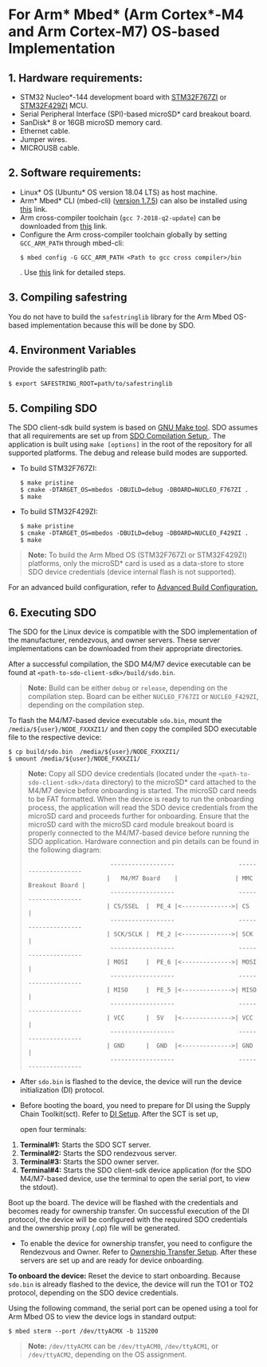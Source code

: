 # For Arm* Mbed* (Arm Cortex*-M4 and Arm Cortex-M7) OS-based Implementation

## 1. Hardware requirements:
- STM32 Nucleo*-144 development board with [STM32F767ZI](https://os.mbed.com/platforms/ST-Nucleo-F767ZI/) or [STM32F429ZI](https://os.mbed.com/platforms/ST-Nucleo-F429ZI/) MCU.
- Serial Peripheral Interface (SPI)-based microSD* card breakout board.
- SanDisk* 8 or 16GB microSD memory card.
- Ethernet cable.
- Jumper wires.
- MICROUSB cable.

## 2. Software requirements:
- Linux* OS (Ubuntu* OS version 18.04 LTS) as host machine.
- Arm* Mbed* CLI (mbed-cli) ([version 1.7.5](https://github.com/ARMmbed/mbed-cli/blob/1.7.5/README.md)) can also be installed using [this](https://pypi.org/project/mbed-cli/) link.
- Arm cross-compiler toolchain (`gcc 7-2018-q2-update`) can be downloaded from [this](https://launchpad.net/gcc-arm-embedded/+series) link.
- Configure the Arm cross-compiler toolchain globally by setting `GCC_ARM_PATH` through mbed-cli:
  ```shell
  $ mbed config -G GCC_ARM_PATH <Path to gcc cross compiler>/bin
  ```
  . Use  [this](https://os.mbed.com/docs/mbed-os/v5.7/tools/configuring-mbed-cli.html) link for detailed steps.

## 3. Compiling safestring

You do not have to build the `safestringlib` library for the Arm Mbed OS-based implementation because this will be done by SDO.

## 4. Environment Variables

Provide the safestringlib path:
```shell
$ export SAFESTRING_ROOT=path/to/safestringlib
```

## 5. Compiling  SDO
The  SDO client-sdk build system is based on <a href="https://www.gnu.org/software/make/">GNU Make tool</a>. SDO assumes that all requirements are set up from [  SDO Compilation Setup ](setup.md). The application is built using `make [options]` in the root of the repository for all supported platforms. The debug and release build modes are supported.

- To build STM32F767ZI:
   ```shell
   $ make pristine
   $ cmake -DTARGET_OS=mbedos -DBUILD=debug -DBOARD=NUCLEO_F767ZI .
   $ make
   ```

- To build STM32F429ZI:
   ```shell
   $ make pristine
   $ cmake -DTARGET_OS=mbedos -DBUILD=debug -DBOARD=NUCLEO_F429ZI .
   $ make
   ```

> **Note:** To build the Arm Mbed OS (STM32F767ZI or STM32F429ZI) platforms, only the microSD* card is used as a data-store to store  SDO device credentials (device internal flash is not supported).

For an advanced build configuration, refer to [Advanced Build Configuration.](build_conf.md)

## 6. Executing  SDO
The  SDO for the Linux device is compatible with the  SDO implementation of the manufacturer, rendezvous,
and owner servers. These server implementations can be downloaded from their appropriate 
directories.

After a successful compilation, the  SDO M4/M7 device executable can be found at
`<path-to-sdo-client-sdk>/build/sdo.bin`.

> **Note:** Build can be either `debug` or `release`, depending on the compilation step.
>           Board can be either `NUCLEO_F767ZI` or `NUCLEO_F429ZI`, depending on the compilation step.

To flash the M4/M7-based device executable `sdo.bin`, mount the `/media/${user}/NODE_FXXXZI1/` and then copy the compiled  SDO executable file to the respective device:

```shell
$ cp build/sdo.bin  /media/${user}/NODE_FXXXZI1/
$ umount /media/${user}/NODE_FXXXZI1/
```


> **Note:** Copy all  SDO device credentials (located under the `<path-to-sdo-client-sdk>/data` directory) 
> to the microSD* card attached to the M4/M7 device before onboarding is started.
> The microSD card needs to be FAT formatted. When the device is ready to run the onboarding process,
> the application will read the  SDO device credentials from the microSD card and proceeds further for onboarding.
> Ensure that the microSD card with the microSD card module breakout board is properly connected to the M4/M7-based device before running
> the  SDO application. Hardware connection and pin details can be found in the following diagram:
>
>                            ------------------                  --------------------
>                           |   M4/M7 Board    |                | MMC Breakout Board |
>                            ------------------                  --------------------
>                           | CS/SSEL  |  PE_4 |<-------------->| CS                 |
>                            ------------------                  --------------------
>                           | SCK/SCLK |  PE_2 |<-------------->| SCK                |
>                            ------------------                  --------------------
>                           | MOSI     |  PE_6 |<-------------->| MOSI               |
>                            ------------------                  --------------------
>                           | MISO     |  PE_5 |<-------------->| MISO               |
>                            ------------------                  --------------------
>                           | VCC      |  5V   |<-------------->| VCC                |
>                            ------------------                  --------------------
>                           | GND      |  GND  |<-------------->| GND                |
>                            ------------------                  --------------------

* After `sdo.bin` is flashed to the device, the device will run the device initialization (DI) protocol.
- Before booting the board, you need to prepare for DI using the Supply Chain Toolkit(sct).
  Refer to [ DI Setup](DI_setup.md). After the SCT is set up,
  
  open four terminals:
1. **Terminal#1:** Starts the  SDO SCT server.
2. **Terminal#2:** Starts the  SDO rendezvous server.
3. **Terminal#3:** Starts the  SDO owner server.
4. **Terminal#4:** Starts the  SDO client-sdk device application (for the  SDO M4/M7-based device, use the terminal to open the serial port, to view the stdout).

  
  Boot up the board. The device will be flashed with the credentials and becomes ready for
  ownership transfer.
On successful execution of the DI protocol, the device will be configured with the required  SDO credentials and the ownership proxy (.op) file will be generated.

- To enable the device for ownership transfer, you need to configure the Rendezvous and Owner.
  Refer to [Ownership Transfer Setup](ownership_transfer.md). After these
  servers are set up and are ready for device onboarding.

**To onboard the device:**
Reset the device to start onboarding. 
Because `sdo.bin` is already flashed to the device, the device will run the TO1 or TO2 protocol, depending on the SDO device credentials.

Using the following command, the serial port can be opened using a tool for Arm Mbed OS to view the device logs in standard output:
```shell
$ mbed sterm --port /dev/ttyACMX -b 115200
```

> **Note:** `/dev/ttyACMX` can be `/dev/ttyACM0`, `/dev/ttyACM1`, or `/dev/ttyACM2`, depending on the OS assignment.
